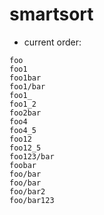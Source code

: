 # smartsort

* current order:

```
foo
foo1
foo1bar
foo1/bar
foo1_
foo1_2
foo2bar
foo4
foo4_5
foo12
foo12_5
foo123/bar
foobar
foo/bar
foo/bar
foo/bar2
foo/bar123
```
